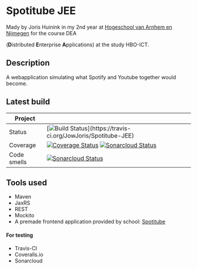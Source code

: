 # Spotitube JEE

Mady by Joris Huinink in my 2nd year at [Hogeschool van Arnhem en Nijmegen](https://www.han.nl/) for the course DEA
 
 (**D**istributed **E**nterprise **A**pplications) at the study HBO-ICT.

## Description

A webapplication simulating what Spotify and Youtube together would become.

## Latest build
 
|Project  |  |
|--|--|
|Status|[![Build Status](https://travis-ci.org/JowJoris/Spotitube-JEE.svg?)](https://travis-ci.org/JowJoris/Spotitube-JEE) |
|Coverage|[![Coverage Status](https://coveralls.io/repos/github/JowJoris/Spotitube-JEE/badge.svg?branch=master&service=github)](https://coveralls.io/github/JowJoris/Spotitube-JEE?branch=master) [![Sonarcloud Status](https://sonarcloud.io/api/project_badges/measure?project=nl.han.dea.joris%3ASpotitube-JEE&metric=coverage)](https://sonarcloud.io/dashboard?id=nl.han.dea.joris%3ASpotitube-JEE)|
|Code smells|[![Sonarcloud Status](https://sonarcloud.io/api/project_badges/measure?project=nl.han.dea.joris%3ASpotitube-JEE&metric=code_smells)](https://sonarcloud.io/dashboard?id=nl.han.dea.joris%3ASpotitube-JEE)|

## Tools used

 - Maven
 - JaxRS
 - REST
 - Mockito
 - A premade frontend application provided by school: [Spotitube](http://ci.icaprojecten.nl/spotitube/)
 
  #### For testing
 - Travis-CI
 - Coveralls.io
 - Sonarcloud

<!--stackedit_data:
eyJoaXN0b3J5IjpbOTc2NDEwMzg1LDEzMzg5MzgwMTBdfQ==
-->